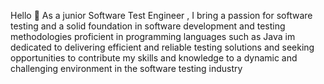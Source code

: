 Hello 🙋
As a junior Software Test Engineer , I bring a passion for software testing and a solid foundation in software development and testing methodologies proficient in programming languages such as Java im dedicated to delivering efficient and reliable testing solutions and seeking opportunities to contribute my skills and knowledge to a dynamic and challenging environment in the software testing industry
